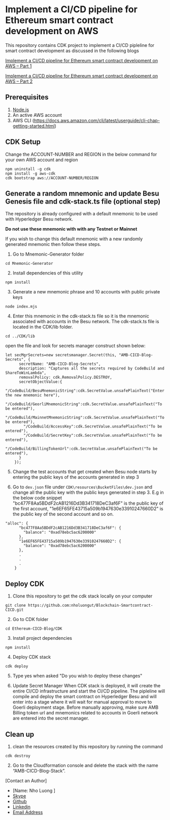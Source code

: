 # Implement a CI/CD pipeline for Ethereum smart contract development on AWS 
This repository contains CDK project to implement a CI/CD pipleline for smart contract development as discussed in the following blogs

[Implement a CI/CD pipeline for Ethereum smart contract development on AWS – Part 1](https://aws.amazon.com/blogs/database/implement-a-ci-cd-pipeline-for-ethereum-smart-contract-development-on-aws-part-1/)

[Implement a CI/CD pipeline for Ethereum smart contract development on AWS – Part 2](https://aws.amazon.com/blogs/database/implement-a-ci-cd-pipeline-for-ethereum-smart-contract-development-on-aws-part-2/)


## Prerequisites

1. [Node.js](https://nodejs.org)
2. An active AWS account
3. AWS CLI (https://docs.aws.amazon.com/cli/latest/userguide/cli-chap-getting-started.html)

## CDK Setup

Change the ACCOUNT-NUMBER and REGION in the below command for your own AWS account and region

```console
npm uninstall -g cdk
npm install -g aws-cdk
cdk bootstrap aws://ACCOUNT-NUMBER/REGION 
```
## Generate a random mnemonic and update Besu Genesis file and cdk-stack.ts file (optional step)
The repository is already configured with a default mnemonic to be used with Hyperledger Besu network. 

**Do not use these mnemonic with with any Testnet or Mainnet**

If you wish to change this default mnemonic with a new randomly generated mnemonic then follow these steps. 

1. Go to Mnemonic-Generator folder 
```console
cd Mnemonic-Generator
```
2. Install dependencies of this utility
```console
npm install
```
3. Generate a new mnemonic phrase and 10 accounts with public private keys
```console
node index.mjs
```
4. Enter this mnemonic in the cdk-stack.ts file so it is the mnemonic associated with accounts in the Besu network. The cdk-stack.ts file is located in the CDK/lib folder.
```console
cd ../CDK/lib
```
open the file and look for secrets manager construct shown below:

```console
let secMgrSecrets=new secretsmanager.Secret(this, "AMB-CICD-Blog-Secrets", {
      secretName: "AMB-CICD-Blog-Secrets",
      description: "Captures all the secrets required by CodeBuild and ShareToWinLambda",
      removalPolicy: cdk.RemovalPolicy.DESTROY,
      secretObjectValue:{
        "/CodeBuild/BesuMnemonicString":cdk.SecretValue.unsafePlainText("Enter the new mnemonic here"),
        "/CodeBuild/GeorliMnemonicString":cdk.SecretValue.unsafePlainText("To be entered"),
        "/CodeBuild/MainnetMnemonicString":cdk.SecretValue.unsafePlainText("To be entered"),
        "/CodeBuild/AccessKey":cdk.SecretValue.unsafePlainText("To be entered"),
        "/CodeBuild/SecretKey":cdk.SecretValue.unsafePlainText("To be entered"),
        "/CodeBuild/BillingTokenUrl":cdk.SecretValue.unsafePlainText("To be entered"),
      }
    });
```

5. Change the test accounts that get created when Besu node starts by entering the public keys of the accounts generated in step 3

6. Go to `dev.json` file under `CDK\resources\BucketFiles\dev.json` and change all the public key with the public keys generated in step 3. E.g in the below code snippet 
    "bc477F8Aa5BDdF2cAB1216Dd3B341718DeC3af6F" is the public key of the first account, 
    "1e6EF65FE43715a509b1947630e33910247660D2" is the public key of the second account and so on. 

```
"alloc": {
      "bc477F8Aa5BDdF2cAB1216Dd3B341718DeC3af6F": {
        "balance": "0xad78ebc5ac6200000"
      },
      "1e6EF65FE43715a509b1947630e33910247660D2": {
        "balance": "0xad78ebc5ac6200000"
      },
      .
      .
      .
    }
```

## Deploy CDK

1. Clone this repository to get the cdk stack locally on your computer

```console
git clone https://github.com:nholuongut/Blockchain-Smartcontract-CICD.git
```
2. Go to CDK folder
```console
cd Ethereum-CICD-Blog/CDK
```
3. Install project dependencies
```console
npm install
```
4. Deploy CDK stack
```console
cdk deploy
```
5. Type yes when asked "Do you wish to deploy these changes"

6. Update Secret Manager
When CDK stack is deployed, it will create the entire CI/CD infrastructure and start the CI/CD pipeline. The pipleline will compile and deploy the smart contract on Hyperledger Besu and will enter into a stage where it will wait for manual approval to move to Goerli deployment stage. Before manually approving, make sure AMB Billing token url and mnemonics related to accounts in Goerli network are entered into the secret manager. 

## Clean up

1. clean the resources created by this repository by running the command

```console
cdk destroy
```
2. Go to the Cloudformation console and delete the stack with the name “AMB-CICD-Blog-Stack”.

[Contact an Author]
* [Name: Nho Luong ]
* [Skype](luongutnho_skype)
* [Github](https://github.com/nholuongut/)
* [Linkedin](https://www.linkedin.com/in/nholuong/)
* [Email Address](luongutnho@hotmail.com)